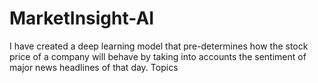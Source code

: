 # MarketInsight-AI
I have created a deep learning model that pre-determines how the stock price of a company will behave by taking into accounts the sentiment of major news headlines of that day.  Topics
